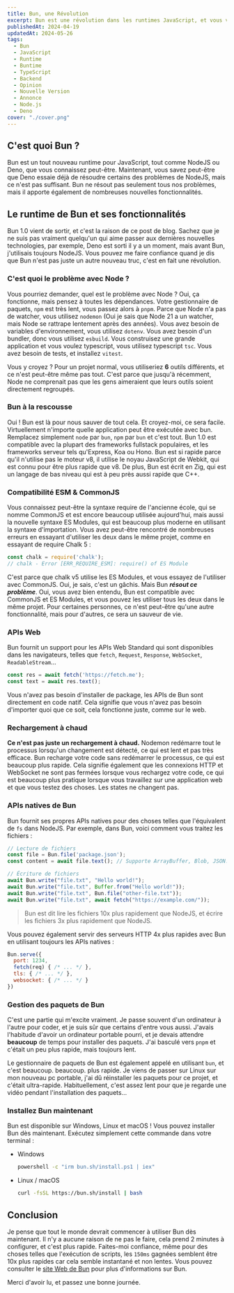 ```yaml
---
title: Bun, une Révolution
excerpt: Bun est une révolution dans les runtimes JavaScript, et vous vous devez d'être excités. Voici pourquoi.
publishedAt: 2024-04-19
updatedAt: 2024-05-26
tags:
  - Bun
  - JavaScript
  - Runtime
  - Buntime
  - TypeScript
  - Backend
  - Opinion
  - Nouvelle Version
  - Annonce
  - Node.js
  - Deno
cover: "./cover.png"
---
```


## C'est quoi Bun ?

Bun est un tout nouveau runtime pour JavaScript, tout comme NodeJS ou Deno, que vous connaissez peut-être. Maintenant, vous savez peut-être que Deno essaie déjà de résoudre certains des problèmes de NodeJS, mais ce n'est pas suffisant. Bun ne résout pas seulement tous nos problèmes, mais il apporte également de nombreuses nouvelles fonctionnalités.

## Le runtime de Bun et ses fonctionnalités

Bun 1.0 vient de sortir, et c'est la raison de ce post de blog. Sachez que je ne suis pas vraiment quelqu'un qui aime passer aux dernières nouvelles technologies, par exemple, Deno est sorti il y a un moment, mais avant Bun, j'utilisais toujours NodeJS. Vous pouvez me faire confiance quand je dis que Bun n'est pas juste un autre nouveau truc, c'est en fait une révolution.

### C'est quoi le problème avec Node ?

Vous pourriez demander, quel est le problème avec Node ? Oui, ça fonctionne, mais pensez à toutes les dépendances. Votre gestionnaire de paquets, `npm` est très lent, vous passez alors à `pnpm`. Parce que Node n'a pas de watcher, vous utilisez `nodemon` (Oui je sais que Node 21 a un watcher, mais Node se rattrape lentement après des années). Vous avez besoin de variables d'environnement, vous utilisez `dotenv`. Vous avez besoin d'un bundler, donc vous utilisez `esbuild`. Vous construisez une grande application et vous voulez typescript, vous utilisez typescript `tsc`. Vous avez besoin de tests, et installez `vitest`.

Vous y croyez ? Pour un projet normal, vous utiliseriez **6** outils différents, et ce n'est peut-être même pas tout. C'est parce que jusqu'à récemment, Node ne comprenait pas que les gens aimeraient que leurs outils soient directement regroupés.

### Bun à la rescousse

Oui ! Bun est là pour nous sauver de tout cela. Et croyez-moi, ce sera facile. Virtuellement n'importe quelle application peut être exécutée avec bun. Remplacez simplement `node` par `bun`, `npm` par `bun` et c'est tout. Bun 1.0 est compatible avec la plupart des frameworks fullstack populaires, et les frameworks serveur tels qu'Express, Koa ou Hono. Bun est si rapide parce qu'il n'utilise pas le moteur v8, il utilise le noyau JavaScript de Webkit, qui est connu pour être plus rapide que v8. De plus, Bun est écrit en Zig, qui est un langage de bas niveau qui est à peu près aussi rapide que C++.

<!-- ![Fullstack frameworks fonctionnant avec Bun]($assets/blog/bun-a-revolution/frameworks.png 'Liste des frameworks') -->

### Compatibilité ESM & CommonJS

Vous connaissez peut-être la syntaxe require de l'ancienne école, qui se nomme CommonJS et est encore beaucoup utilisée aujourd'hui, mais aussi la nouvelle syntaxe ES Modules, qui est beaucoup plus moderne en utilisant la syntaxe d'importation. Vous avez peut-être rencontré de nombreuses erreurs en essayant d'utiliser les deux dans le même projet, comme en essayant de require Chalk 5 :

```js
const chalk = require('chalk');
// chalk - Error [ERR_REQUIRE_ESM]: require() of ES Module
```

C'est parce que chalk v5 utilise les ES Modules, et vous essayez de l'utiliser avec CommonJS. Oui, je sais, c'est un gâchis. Mais Bun ***résout ce problème***. Oui, vous avez bien entendu, Bun est compatible avec CommonJS et ES Modules, et vous pouvez les utiliser tous les deux dans le même projet. Pour certaines personnes, ce n'est peut-être qu'une autre fonctionnalité, mais pour d'autres, ce sera un sauveur de vie.

### APIs Web

Bun fournit un support pour les APIs Web Standard qui sont disponibles dans les navigateurs, telles que `fetch`, `Request`, `Response`, `WebSocket`, `ReadableStream`...

```js
const res = await fetch('https://fetch.me');
const text = await res.text();
```

Vous n'avez pas besoin d'installer de package, les APIs de Bun sont directement en code natif. Cela signifie que vous n'avez pas besoin d'importer quoi que ce soit, cela fonctionne juste, comme sur le web.

### Rechargement à chaud

**Ce n'est pas juste un rechargement à chaud.** Nodemon redémarre tout le processus lorsqu'un changement est détecté, ce qui est lent et pas très efficace. Bun recharge votre code sans redémarrer le processus, ce qui est beaucoup plus rapide. Cela signifie également que les connexions HTTP et WebSocket ne sont pas fermées lorsque vous rechargez votre code, ce qui est beaucoup plus pratique lorsque vous travaillez sur une application web et que vous testez des choses. Les states ne changent pas.

### APIs natives de Bun

Bun fournit ses propres APIs natives pour des choses telles que l'équivalent de `fs` dans NodeJS. Par exemple, dans Bun, voici comment vous traitez les fichiers :

```js
// Lecture de fichiers
const file = Bun.file('package.json');
const content = await file.text(); // Supporte ArrayBuffer, Blob, JSON...

// Écriture de fichiers
await Bun.write("file.txt", "Hello world!");
await Bun.write("file.txt", Buffer.from("Hello world!"));
await Bun.write("file.txt", Bun.file("other-file.txt"));
await Bun.write("file.txt", await fetch("https://example.com/"));
```

> Bun est dit lire les fichiers 10x plus rapidement que NodeJS, et écrire les fichiers 3x plus rapidement que NodeJS.

Vous pouvez également servir des serveurs HTTP 4x plus rapides avec Bun en utilisant toujours les APIs natives :

```js
Bun.serve({
  port: 1234,
  fetch(req) { /* ... */ },
  tls: { /* ... */ },
  websocket: { /* ... */ }
})
```

### Gestion des paquets de Bun

C'est une partie qui m'excite vraiment. Je passe souvent d'un ordinateur à l'autre pour coder, et je suis sûr que certains d'entre vous aussi. J'avais l'habitude d'avoir un ordinateur portable pourri, et je devais attendre **beaucoup** de temps pour installer des paquets. J'ai basculé vers `pnpm` et c'était un peu plus rapide, mais toujours lent.

Le gestionnaire de paquets de Bun est également appelé en utilisant `bun`, et c'est beaucoup. beaucoup. plus rapide. Je viens de passer sur Linux sur mon nouveau pc portable, j'ai dû réinstaller les paquets pour ce projet, et c'était ultra-rapide. Habituellement, c'est assez lent pour que je regarde une vidéo pendant l'installation des paquets...

<!-- ![Vitesse d'installation de Bun vs les autres]($assets/blog/bun-a-revolution/installing.png 'Installation speeds') -->

### Installez Bun maintenant

Bun est disponible sur Windows, Linux et macOS ! Vous pouvez installer Bun dès maintenant. Exécutez simplement cette commande dans votre terminal :

- Windows
  
  ```bash
  powershell -c "irm bun.sh/install.ps1 | iex"
  ```

- Linux / macOS

  ```bash
  curl -fsSL https://bun.sh/install | bash
  ```

## Conclusion

Je pense que tout le monde devrait commencer à utiliser Bun dès maintenant. Il n'y a aucune raison de ne pas le faire, cela prend 2 minutes à configurer, et c'est plus rapide. Faites-moi confiance, même pour des choses telles que l'exécution de scripts, les `150ms` gagnées semblent être 10x plus rapides car cela semble instantané et non lentes. Vous pouvez consulter le [site Web de Bun](https://bun.sh/) pour plus d'informations sur Bun.

Merci d'avoir lu, et passez une bonne journée.
  